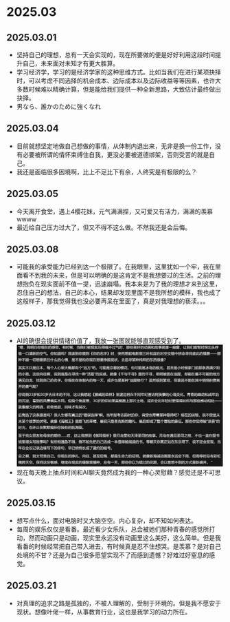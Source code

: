 # 2025.03

## 2025.03.01
- 坚持自己的理想，总有一天会实现的，现在所要做的便是好好利用这段时间提升自己，未来面对未知才有更大胜算。
- 学习经济学，学习的是经济学家的这种思维方式。比如当我们在进行某项抉择时，可以考虑不同选择的机会成本、边际成本以及边际收益等等因素，也许大多数时候难以精确计算，但是能给我们提供一种全新思路，大致估计最终做出抉择。
- 男なら、誰かのために強くなれ

## 2025.03.04
- 目前就想坚定地做自己想做的事情，从体制内退出来，无非是换一份工作，没有必要被所谓的情怀束缚住自我，更没必要被道德绑架，否则受苦的就是自己。
- 我还是面临很多困境啊，比上不足比下有余，人终究是有极限的么？

## 2025.03.05
- 今天离开食堂，遇上4樱花妹，元气满满捏，又可爱又有活力，满满的羡慕wwww
- 最近给自己压力过大了，但又不得不这么做。不然我还是会后悔。

## 2025.03.08
- 可能我的承受能力已经到达一个极限了。在我眼里，这里犹如一个牢，我在里面看不到我的未来，但是可以明确的是这肯定不是我想要过的生活。之前的理想抱负在现实面前不值一提，迅速崩塌。我本来是为了我的理想才来到这里，忍住自己的想法，自己的本心，结果却发现里面不是我所想的模样，我也成了这般样子，那我觉得我也没必要再呆在里面了，真是对我理想的亵渎。。。

## 2025.03.12
- AI的确很会提供情绪价值了，我放一张图就能够直观感受到了。
![](../../assets/thinking/suib/250312.png)
- 现在每天晚上抽点时间和AI聊天竟然成为我的一种心灵慰藉？感觉还是不可思议。

## 2025.03.15
- 想写点什么，面对电脑时又大脑空空。内心复杂，却不知如何表达。
- 每周的娱乐仅仅是看番。最近看少女乐队，总会被她们那种青春的感觉所打动，然而动画只是动画，现实里永远没有动画里这么美好，这么简单。但是我看番的时候经常把自己带入进去，有时候真是忍不住想哭。是羡慕？是对自己处境的不甘？还是为自己很多愿望实现不了而感到遗憾？好难过好窒息的感觉。

## 2025.03.21
- 对真理的追求之路是孤独的，不被人理解的，受制于环境的。但是我不愿安于现状。想像叶佬一样，从事教育行业，这也是我学习的动力所在。